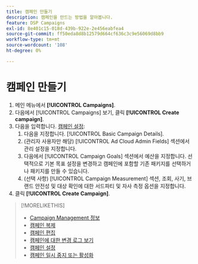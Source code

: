 ```yaml
---
title: 캠페인 만들기
description: 캠페인을 만드는 방법을 알아봅니다.
feature: DSP Campaigns
exl-id: 8e401c15-018d-439b-922e-2e456eabfea4
source-git-commit: ff50eda8d8b12579d664cf636c3c9e56069d8bb9
workflow-type: tm+mt
source-wordcount: '108'
ht-degree: 0%

---
```


# 캠페인 만들기

1. 메인 메뉴에서 **[!UICONTROL Campaigns]**.
1. 다음에서 [!UICONTROL Campaigns] 보기, 클릭 **[!UICONTROL Create campaign]**.
1. 다음을 입력합니다. [캠페인 설정](campaign-settings.md):
   1. 다음을 지정합니다. [!UICONTROL Basic Campaign Details].
   1. (관리자 사용자만 해당) [!UICONTROL Ad Cloud Admin Fields] 섹션에서 관리 설정을 지정합니다.
   1. 다음에서 [!UICONTROL Campaign Goals] 섹션에서 예산을 지정합니다. 선택적으로 기본 목표 설정을 변경하고 캠페인에 포함할 기존 패키지를 선택하거나 패키지를 만들 수 있습니다.
   1. (선택 사항) [!UICONTROL Campaign Measurement] 섹션, 조회, 사기, 브랜드 안전성 및 대상 확인에 대한 서드파티 및 자사 측정 옵션을 지정합니다.
1. 클릭 **[!UICONTROL Create Campaign]**.

>[!MORELIKETHIS]
>
>* [Campaign Management 정보](campaign-about.md)
>* [캠페인 복제](campaign-duplicate.md)
>* [캠페인 편집](campaign-edit.md)
>* [캠페인에 대한 변경 로그 보기](campaign-change-log.md)
>* [캠페인 설정](campaign-settings.md)
>* [캠페인 일시 중지 또는 활성화](campaign-pause-activate.md)


